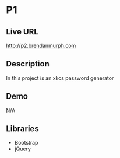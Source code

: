 # P1

## Live URL
<http://p2.brendanmurph.com>

## Description
In this project is an xkcs password generator

## Demo
N/A


## Libraries
* Bootstrap
* jQuery

